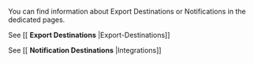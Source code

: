 You can find information about Export Destinations or Notifications in the dedicated pages. 

See [[ **Export Destinations** |Export-Destinations]]

See [[ **Notification Destinations** |Integrations]]



